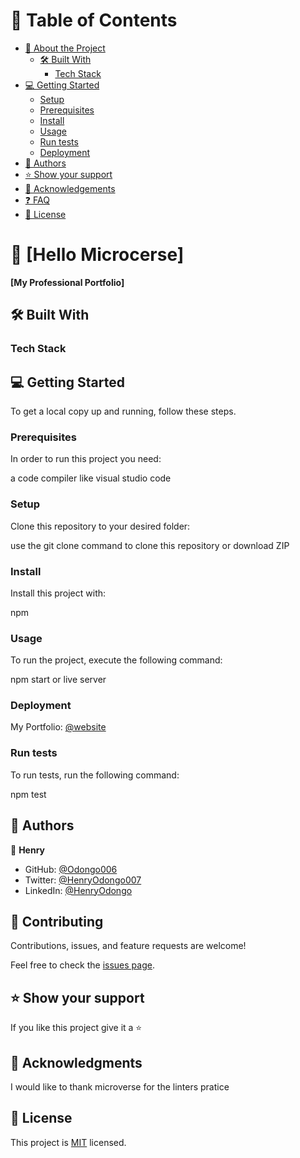 <!-- TABLE OF CONTENTS -->

# 📗 Table of Contents

- [📖 About the Project](#about-project)
  - [🛠 Built With](#built-with)
    - [Tech Stack](#tech-stack)
- [💻 Getting Started](#getting-started)
  - [Setup](#setup)
  - [Prerequisites](#prerequisites)
  - [Install](#install)
  - [Usage](#usage)
  - [Run tests](#run-tests)
  - [Deployment](#triangular_flag_on_post-deployment)
- [👥 Authors](#authors)
- [⭐️ Show your support](#support)
- [🙏 Acknowledgements](#acknowledgements)
- [❓ FAQ](#faq)
- [📝 License](#license)

<!-- PROJECT DESCRIPTION -->

# 📖 [Hello Microcerse] <a name="about-project"></a>

**[My Professional Portfolio]**

## 🛠 Built With <a name="built-with"></a>

### Tech Stack <a name="tech-stack"></a>

<!-- GETTING STARTED -->

## 💻 Getting Started <a name="getting-started"></a>

To get a local copy up and running, follow these steps.

### Prerequisites

In order to run this project you need:

a code compiler like visual studio code

### Setup

Clone this repository to your desired folder:

use the git clone command to clone this repository or download ZIP

### Install

Install this project with:

npm

### Usage

To run the project, execute the following command:

npm start or live server

### Deployment
My Portfolio: [@website](https://odongo006.github.io/my-professional-portfolio/)

### Run tests

To run tests, run the following command:

npm test

<!-- AUTHORS -->

## 👥 Authors <a name="authors"></a>

👤 **Henry**

- GitHub: [@Odongo006](https://github.com/Odongo006)
- Twitter: [@HenryOdongo007](https://twitter.com/HenryOdongo007)
- LinkedIn: [@HenryOdongo](https://www.linkedin.com/in/henry-odongo-91b830182/)

<!-- CONTRIBUTING -->

## 🤝 Contributing <a name="contributing"></a>

Contributions, issues, and feature requests are welcome!

Feel free to check the [issues page](../../issues/).


<!-- SUPPORT -->

## ⭐️ Show your support <a name="support"></a>

If you like this project give it a ⭐️


<!-- ACKNOWLEDGEMENTS -->

## 🙏 Acknowledgments <a name="acknowledgements"></a>

I would like to thank microverse for the linters pratice

<!-- LICENSE -->

## 📝 License <a name="license"></a>

This project is [MIT](./LICENSE) licensed.